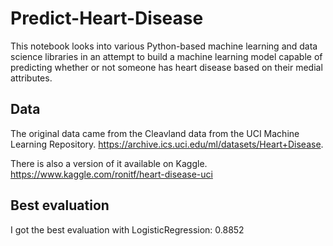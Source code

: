 # Predict-Heart-Disease

This notebook looks into various Python-based machine learning and data science libraries in an attempt to build a machine learning model capable of predicting whether or not someone has heart disease based on their medial attributes.

## Data

The original data came from the Cleavland data from the UCI Machine Learning Repository. https://archive.ics.uci.edu/ml/datasets/Heart+Disease.

There is also a version of it available on Kaggle. https://www.kaggle.com/ronitf/heart-disease-uci

## Best evaluation
I got the best evaluation with LogisticRegression: 0.8852
